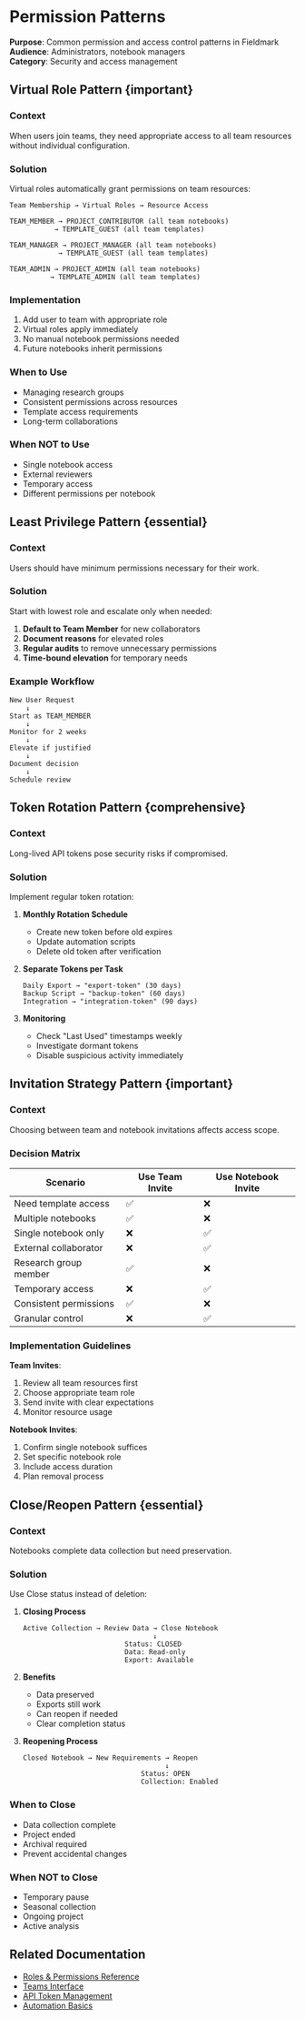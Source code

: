 # Permission Patterns

**Purpose**: Common permission and access control patterns in Fieldmark  
**Audience**: Administrators, notebook managers  
**Category**: Security and access management

## Virtual Role Pattern {important}

### Context
When users join teams, they need appropriate access to all team resources without individual configuration.

### Solution
Virtual roles automatically grant permissions on team resources:

```
Team Membership → Virtual Roles → Resource Access

TEAM_MEMBER → PROJECT_CONTRIBUTOR (all team notebooks)
           → TEMPLATE_GUEST (all team templates)

TEAM_MANAGER → PROJECT_MANAGER (all team notebooks)
            → TEMPLATE_GUEST (all team templates)

TEAM_ADMIN → PROJECT_ADMIN (all team notebooks)
          → TEMPLATE_ADMIN (all team templates)
```

### Implementation
1. Add user to team with appropriate role
2. Virtual roles apply immediately
3. No manual notebook permissions needed
4. Future notebooks inherit permissions

### When to Use
- Managing research groups
- Consistent permissions across resources
- Template access requirements
- Long-term collaborations

### When NOT to Use
- Single notebook access
- External reviewers
- Temporary access
- Different permissions per notebook

## Least Privilege Pattern {essential}

### Context
Users should have minimum permissions necessary for their work.

### Solution
Start with lowest role and escalate only when needed:

1. **Default to Team Member** for new collaborators
2. **Document reasons** for elevated roles
3. **Regular audits** to remove unnecessary permissions
4. **Time-bound elevation** for temporary needs

### Example Workflow
```
New User Request
    ↓
Start as TEAM_MEMBER
    ↓
Monitor for 2 weeks
    ↓
Elevate if justified
    ↓
Document decision
    ↓
Schedule review
```

## Token Rotation Pattern {comprehensive}

### Context
Long-lived API tokens pose security risks if compromised.

### Solution
Implement regular token rotation:

1. **Monthly Rotation Schedule**
   - Create new token before old expires
   - Update automation scripts
   - Delete old token after verification

2. **Separate Tokens per Task**
   ```
   Daily Export → "export-token" (30 days)
   Backup Script → "backup-token" (60 days)
   Integration → "integration-token" (90 days)
   ```

3. **Monitoring**
   - Check "Last Used" timestamps weekly
   - Investigate dormant tokens
   - Disable suspicious activity immediately

## Invitation Strategy Pattern {important}

### Context
Choosing between team and notebook invitations affects access scope.

### Decision Matrix

| Scenario | Use Team Invite | Use Notebook Invite |
|----------|-----------------|---------------------|
| Need template access | ✅ | ❌ |
| Multiple notebooks | ✅ | ❌ |
| Single notebook only | ❌ | ✅ |
| External collaborator | ❌ | ✅ |
| Research group member | ✅ | ❌ |
| Temporary access | ❌ | ✅ |
| Consistent permissions | ✅ | ❌ |
| Granular control | ❌ | ✅ |

### Implementation Guidelines

**Team Invites**:
1. Review all team resources first
2. Choose appropriate team role
3. Send invite with clear expectations
4. Monitor resource usage

**Notebook Invites**:
1. Confirm single notebook suffices
2. Set specific notebook role
3. Include access duration
4. Plan removal process

## Close/Reopen Pattern {essential}

### Context
Notebooks complete data collection but need preservation.

### Solution
Use Close status instead of deletion:

1. **Closing Process**
   ```
   Active Collection → Review Data → Close Notebook
                                   ↓
                            Status: CLOSED
                            Data: Read-only
                            Export: Available
   ```

2. **Benefits**
   - Data preserved
   - Exports still work
   - Can reopen if needed
   - Clear completion status

3. **Reopening Process**
   ```
   Closed Notebook → New Requirements → Reopen
                                      ↓
                                Status: OPEN
                                Collection: Enabled
   ```

### When to Close
- Data collection complete
- Project ended
- Archival required
- Prevent accidental changes

### When NOT to Close
- Temporary pause
- Seasonal collection
- Ongoing project
- Active analysis

## Related Documentation

- [Roles & Permissions Reference](../references/roles-permissions-reference.md)
- [Teams Interface](../dashboard/teams-interface.md)
- [API Token Management](../dashboard/users-interface.md#api-token-management)
- [Automation Basics](../advanced/automation-basics.md)
